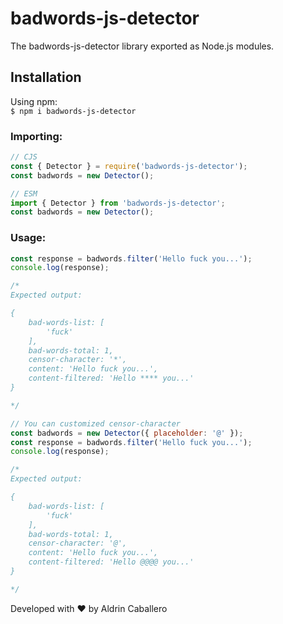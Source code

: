 # badwords-js-detector
The badwords-js-detector library exported as Node.js modules.

## Installation
Using npm:\
`$ npm i badwords-js-detector`

### Importing:
```javascript
// CJS
const { Detector } = require('badwords-js-detector');
const badwords = new Detector();

// ESM
import { Detector } from 'badwords-js-detector';
const badwords = new Detector();
```

### Usage:
```javascript
const response = badwords.filter('Hello fuck you...');
console.log(response); 

/*
Expected output:

{
    bad-words-list: [
        'fuck'
    ],
    bad-words-total: 1,
    censor-character: '*',
    content: 'Hello fuck you...',
    content-filtered: 'Hello **** you...'
}

*/

// You can customized censor-character
const badwords = new Detector({ placeholder: '@' });
const response = badwords.filter('Hello fuck you...');
console.log(response); 

/*
Expected output:

{
    bad-words-list: [
        'fuck'
    ],
    bad-words-total: 1,
    censor-character: '@',
    content: 'Hello fuck you...',
    content-filtered: 'Hello @@@@ you...'
}

*/
```

Developed with ❤️ by Aldrin Caballero